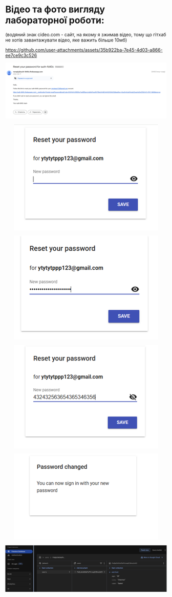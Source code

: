 # Відео та фото вигляду лабораторної роботи:
(водяний знак cideo.com - сайт, на якому я зжимав відео, тому що гітхаб не хотів завантажувати відео, яке важить більше 10мб)


https://github.com/user-attachments/assets/35b922ba-7e45-4d03-a866-ee7ce9c3c526


<p align="center">
 <img width="700px" src="1.png" alt="qr"/>
</p>

<p align="center">
 <img width="450px" src="2.png" alt="qr"/>
</p>

<p align="center">
 <img width="450px" src="3.png" alt="qr"/>
</p>

<p align="center">
 <img width="450px" src="4.png" alt="qr"/>
</p>

<p align="center">
 <img width="450px" src="5.png" alt="qr"/>
</p>

<p align="center">
 <img width="700px" src="6.png" alt="qr"/>
</p>
